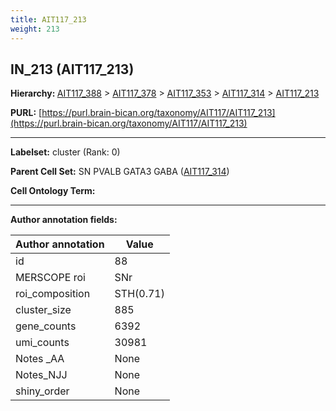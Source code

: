 ```yaml
---
title: AIT117_213
weight: 213
---
```

## IN_213 (AIT117_213)
<b>Hierarchy: </b>
[AIT117_388](../AIT117_388) >
[AIT117_378](../AIT117_378) >
[AIT117_353](../AIT117_353) >
[AIT117_314](../AIT117_314) >
[AIT117_213](../AIT117_213)

**PURL:** [https://purl.brain-bican.org/taxonomy/AIT117/AIT117_213](https://purl.brain-bican.org/taxonomy/AIT117/AIT117_213)

---


**Labelset:** cluster (Rank: 0)

**Parent Cell Set:** SN PVALB GATA3 GABA ([AIT117_314](../AIT117_314))



**Cell Ontology Term:** 

[MARKER GENES.]: #


---

[TRANSFERRED ANNOTATIONS.]: #


[AUTHOR ANNOTATION FIELDS.]: #


**Author annotation fields:**

| Author annotation | Value |
|-------------------|-------|
|id|88|
|MERSCOPE roi|SNr|
|roi_composition|STH(0.71) | SN-VTA(0.21) | GPe(0.08)|
|cluster_size|885|
|gene_counts|6392|
|umi_counts|30981|
|Notes _AA|None|
|Notes_NJJ|None|
|shiny_order|None|
